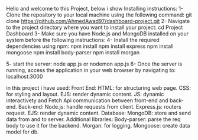Hello and welcome to this Project, below i show Installing instructions:
1- Clone the repository to your local machine using the following command: git clone https://github.com/AhmedAwad97/dashboard-project.git
2- Navigate to the project directory where you want to install your project: cd Project Dashboard
3- Make sure you have Node.js and MongoDB installed on your system before the following instructions:
4- Install the required dependencies using npm: 
npm install 
npm install express
npm install mongoose
npm install body-parser
npm install morgan

5- start the server: node app.js or nodemon app.js
6- Once the server is running, access the application in your web browser by navigating to: localhost:3000



in this project i have used:
Front End:
HTML: for structuring web page.
CSS: for styling and layout.
EJS: render dynamic content.
JS: dynamic interactivety and Fetch Api communication between front-end and back-end.
Back-end:
Node.js: handle requests from client.
Express.js: routers request.
EJS: render dynamic content.
Database:
MongoDB: store and send data from and to server.
Additional libraries:
Body-parser: parse the req body to use it for the backend.
Morgan: for logging.
Mongoose: create data model for db.
